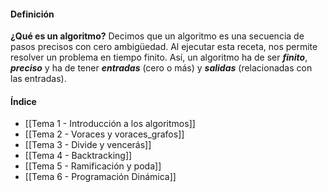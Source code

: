 #### Definición

**¿Qué es un algoritmo?** 
Decimos que un algoritmo es una secuencia de pasos precisos con cero ambigüedad. Al ejecutar esta receta, nos permite resolver un problema en tiempo finito. Así, un algoritmo ha de ser ***finito***, ***preciso*** y ha de tener ***entradas*** (cero o más) y ***salidas*** (relacionadas con las entradas).

#### Índice

- [[Tema 1 - Introducción a los algoritmos]]
- [[Tema 2 - Voraces y voraces_grafos]]
- [[Tema 3 - Divide y vencerás]]
- [[Tema 4 - Backtracking]]
- [[Tema 5 - Ramificación y poda]]
- [[Tema 6 - Programación Dinámica]]


